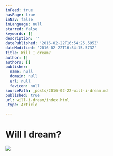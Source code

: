 ```yaml
---
inFeed: true
hasPage: true
inNav: false
inLanguage: null
starred: false
keywords: []
description: ''
datePublished: '2016-02-22T16:54:25.595Z'
dateModified: '2016-02-22T16:54:15.573Z'
title: Will I dream?
author: []
authors: []
publisher:
  name: null
  domain: null
  url: null
  favicon: null
sourcePath: _posts/2016-02-22-will-i-dream.md
published: true
url: will-i-dream/index.html
_type: Article

---
```

# Will I dream?
![](https://the-grid-user-content.s3-us-west-2.amazonaws.com/808d9f23-ee1c-41ee-aacf-f42ead942336.png)

#